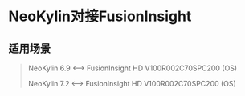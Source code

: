 # NeoKylin对接FusionInsight

## 适用场景

> NeoKylin 6.9 <--> FusionInsight HD V100R002C70SPC200 (OS)
>
> NeoKylin 7.2 <--> FusionInsight HD V100R002C70SPC200 (OS)
